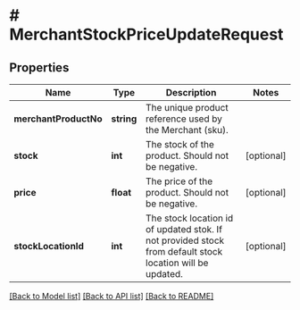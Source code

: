 # # MerchantStockPriceUpdateRequest

## Properties

Name | Type | Description | Notes
------------ | ------------- | ------------- | -------------
**merchantProductNo** | **string** | The unique product reference used by the Merchant (sku). |
**stock** | **int** | The stock of the product. Should not be negative. | [optional]
**price** | **float** | The price of the product. Should not be negative. | [optional]
**stockLocationId** | **int** | The stock location id of updated stok.  If not provided stock from default stock location will be updated. | [optional]

[[Back to Model list]](../../README.md#models) [[Back to API list]](../../README.md#endpoints) [[Back to README]](../../README.md)
